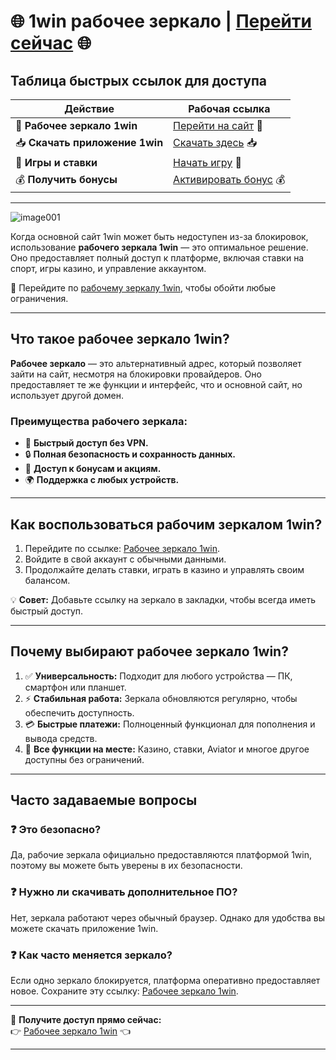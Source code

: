 # 🌐 1win рабочее зеркало | [Перейти сейчас](https://brandplay.link/6F5VqbyZ) 🌐

## Таблица быстрых ссылок для доступа

| **Действие**                  | **Рабочая ссылка**                   |
|-------------------------------|--------------------------------------|
| 🔗 **Рабочее зеркало 1win**   | [Перейти на сайт](https://brandplay.link/6F5VqbyZ) 🔗 |
| 📥 **Скачать приложение 1win** | [Скачать здесь](https://brandplay.link/6F5VqbyZ) 📥 |
| 🎰 **Игры и ставки**          | [Начать игру](https://brandplay.link/6F5VqbyZ) 🎰 |
| 💰 **Получить бонусы**         | [Активировать бонус](https://brandplay.link/6F5VqbyZ) 💰 |

---
![image001](https://github.com/user-attachments/assets/c2de949d-5f48-456b-8fd7-90ea93a4c10c)

Когда основной сайт 1win может быть недоступен из-за блокировок, использование **рабочего зеркала 1win** — это оптимальное решение. Оно предоставляет полный доступ к платформе, включая ставки на спорт, игры казино, и управление аккаунтом.

💎 Перейдите по [рабочему зеркалу 1win](https://brandplay.link/6F5VqbyZ), чтобы обойти любые ограничения.

---

## Что такое рабочее зеркало 1win?

**Рабочее зеркало** — это альтернативный адрес, который позволяет зайти на сайт, несмотря на блокировки провайдеров. Оно предоставляет те же функции и интерфейс, что и основной сайт, но использует другой домен.

### Преимущества рабочего зеркала:
- 🚀 **Быстрый доступ без VPN.**  
- 🔒 **Полная безопасность и сохранность данных.**  
- 🎁 **Доступ к бонусам и акциям.**  
- 🌍 **Поддержка с любых устройств.**  

---

## Как воспользоваться рабочим зеркалом 1win?

1. Перейдите по ссылке: [Рабочее зеркало 1win](https://brandplay.link/6F5VqbyZ).  
2. Войдите в свой аккаунт с обычными данными.  
3. Продолжайте делать ставки, играть в казино и управлять своим балансом.  

💡 **Совет:** Добавьте ссылку на зеркало в закладки, чтобы всегда иметь быстрый доступ.

---

## Почему выбирают рабочее зеркало 1win?

1. ✅ **Универсальность:** Подходит для любого устройства — ПК, смартфон или планшет.  
2. ⚡ **Стабильная работа:** Зеркала обновляются регулярно, чтобы обеспечить доступность.  
3. 💳 **Быстрые платежи:** Полноценный функционал для пополнения и вывода средств.  
4. 🎲 **Все функции на месте:** Казино, ставки, Aviator и многое другое доступны без ограничений.

---

## Часто задаваемые вопросы

### ❓ Это безопасно?  
Да, рабочие зеркала официально предоставляются платформой 1win, поэтому вы можете быть уверены в их безопасности.

### ❓ Нужно ли скачивать дополнительное ПО?  
Нет, зеркала работают через обычный браузер. Однако для удобства вы можете скачать приложение 1win.  

### ❓ Как часто меняется зеркало?  
Если одно зеркало блокируется, платформа оперативно предоставляет новое. Сохраните эту ссылку: [Рабочее зеркало 1win](https://brandplay.link/6F5VqbyZ).

---

🔽 **Получите доступ прямо сейчас:**  
👉 [Рабочее зеркало 1win](https://brandplay.link/6F5VqbyZ) 👈  

---
